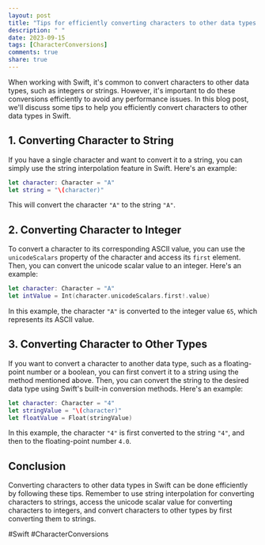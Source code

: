 ```yaml
---
layout: post
title: "Tips for efficiently converting characters to other data types in Swift"
description: " "
date: 2023-09-15
tags: [CharacterConversions]
comments: true
share: true
---
```


When working with Swift, it's common to convert characters to other data types, such as integers or strings. However, it's important to do these conversions efficiently to avoid any performance issues. In this blog post, we'll discuss some tips to help you efficiently convert characters to other data types in Swift.

## 1. Converting Character to String

If you have a single character and want to convert it to a string, you can simply use the string interpolation feature in Swift. Here's an example:

```swift
let character: Character = "A"
let string = "\(character)"
```

This will convert the character `"A"` to the string `"A"`.

## 2. Converting Character to Integer

To convert a character to its corresponding ASCII value, you can use the `unicodeScalars` property of the character and access its `first` element. Then, you can convert the unicode scalar value to an integer. Here's an example:

```swift
let character: Character = "A"
let intValue = Int(character.unicodeScalars.first!.value)
```

In this example, the character `"A"` is converted to the integer value `65`, which represents its ASCII value.

## 3. Converting Character to Other Types

If you want to convert a character to another data type, such as a floating-point number or a boolean, you can first convert it to a string using the method mentioned above. Then, you can convert the string to the desired data type using Swift's built-in conversion methods. Here's an example:

```swift
let character: Character = "4"
let stringValue = "\(character)"
let floatValue = Float(stringValue)
```

In this example, the character `"4"` is first converted to the string `"4"`, and then to the floating-point number `4.0`.

## Conclusion

Converting characters to other data types in Swift can be done efficiently by following these tips. Remember to use string interpolation for converting characters to strings, access the unicode scalar value for converting characters to integers, and convert characters to other types by first converting them to strings.

#Swift #CharacterConversions